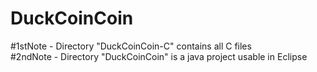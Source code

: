 # DuckCoinCoin
#1stNote - Directory "DuckCoinCoin-C" contains all C files      
#2ndNote - Directory "DuckCoinCoin" is a java project usable in Eclipse
